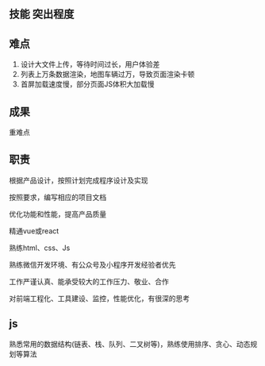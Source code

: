 ## 技能 突出程度
## 难点 
1. 设计大文件上传，等待时间过长，用户体验差
2. 列表上万条数据渲染，地图车辆过万，导致页面渲染卡顿
3. 首屏加载速度慢，部分页面JS体积大加载慢

## 成果
重难点 
## 职责
根据产品设计，按照计划完成程序设计及实现

按照要求，编写相应的项目文档

优化功能和性能，提高产品质量

精通vue或react

熟练html、css、Js


熟练微信开发环境、有公众号及小程序开发经验者优先

工作严谨认真、能承受较大的工作压力、敬业、合作

对前端工程化、工具建设、监控，性能优化，有很深的思考
## js
熟悉常用的数据结构(链表、栈、队列、二叉树等)，熟练使用排序、贪心、动态规划等算法
